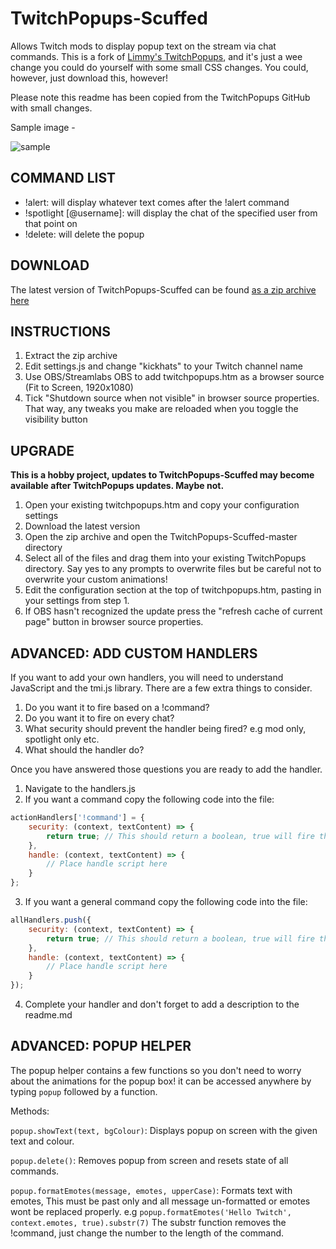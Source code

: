 # TwitchPopups-Scuffed

Allows Twitch mods to display popup text on the stream via chat commands. This is a fork of [Limmy's TwitchPopups](https://github.com/DaftLimmy/TwitchPopups), and it's just a wee change you could do yourself with some small CSS changes. You could, however, just download this, however!

Please note this readme has been copied from the TwitchPopups GitHub with small changes.

Sample image - 

![sample](https://i.imgur.com/RtJ49NT.png)

## COMMAND LIST

- !alert: will display whatever text comes after the !alert command
- !spotlight [@username]: will display the chat of the specified user from that point on
- !delete: will delete the popup

## DOWNLOAD

The latest version of TwitchPopups-Scuffed can be found [as a zip archive here](https://github.com/kickhats/TwitchPopups-Scuffed/archive/master.zip)

## INSTRUCTIONS

1. Extract the zip archive
2. Edit settings.js and change "kickhats" to your Twitch channel name
3. Use OBS/Streamlabs OBS to add twitchpopups.htm as a browser source (Fit to Screen, 1920x1080)
4. Tick "Shutdown source when not visible" in browser source properties. That way, any tweaks you make are reloaded when you toggle the visibility button

## UPGRADE

**This is a hobby project, updates to TwitchPopups-Scuffed may become available after TwitchPopups updates. Maybe not.**

1. Open your existing twitchpopups.htm and copy your configuration settings
2. Download the latest version
3. Open the zip archive and open the TwitchPopups-Scuffed-master directory
4. Select all of the files and drag them into your existing TwitchPopups directory. Say yes to any prompts to overwrite files but be careful not to overwrite your custom animations!
5. Edit the configuration section at the top of twitchpopups.htm, pasting in your settings from step 1.
6. If OBS hasn't recognized the update press the "refresh cache of current page" button in browser source properties.


## ADVANCED: ADD CUSTOM HANDLERS
If you want to add your own handlers, you will need to understand JavaScript and the tmi.js library.
There are a few extra things to consider.
1. Do you want it to fire based on a !command?
2. Do you want it to fire on every chat?
3. What security should prevent the handler being fired? e.g mod only, spotlight only etc.
4. What should the handler do?

Once you have answered those questions you are ready to add the handler.

1. Navigate to the handlers.js
2. If you want a command copy the following code into the file:
``` javascript
actionHandlers['!command'] = {
    security: (context, textContent) => {
        return true; // This should return a boolean, true will fire the handler
    },
    handle: (context, textContent) => {
        // Place handle script here
    }
};
```
3. If you want a general command copy the following code into the file:
``` javascript
allHandlers.push({
    security: (context, textContent) => {
        return true; // This should return a boolean, true will fire the handler
    },
    handle: (context, textContent) => {
        // Place handle script here
    }
});
```
4. Complete your handler and don't forget to add a description to the readme.md

## ADVANCED: POPUP HELPER
The popup helper contains a few functions so you don't need to worry about the animations for the popup box! it can be accessed anywhere by typing `popup` followed by a function.

Methods:

`popup.showText(text, bgColour)`: Displays popup on screen with the given text and colour.

`popup.delete()`: Removes popup from screen and resets state of all commands. 

`popup.formatEmotes(message, emotes, upperCase)`: Formats text with emotes, This must be past only and all message un-formatted or emotes wont be replaced properly. e.g `popup.formatEmotes('Hello Twitch', context.emotes, true).substr(7)` The substr function removes the !command, just change the number to the length of the command.
